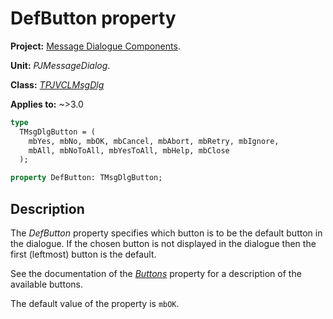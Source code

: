 # DefButton property

**Project:** [Message Dialogue Components](../API.md).

**Unit:** _PJMessageDialog_.

**Class:** _[TPJVCLMsgDlg](./TPJVCLMsgDlg.md)_

**Applies to:** ~>3.0

```pascal
type
  TMsgDlgButton = (
    mbYes, mbNo, mbOK, mbCancel, mbAbort, mbRetry, mbIgnore,
    mbAll, mbNoToAll, mbYesToAll, mbHelp, mbClose
  );

property DefButton: TMsgDlgButton;
```

## Description

The _DefButton_ property specifies which button is to be the default button in the dialogue. If the chosen button is not displayed in the dialogue then the first (leftmost) button is the default.

See the documentation of the _[Buttons](./TPJVCLMsgDlg-Buttons.md)_ property for a description of the available buttons.

The default value of the property is `mbOK`.
